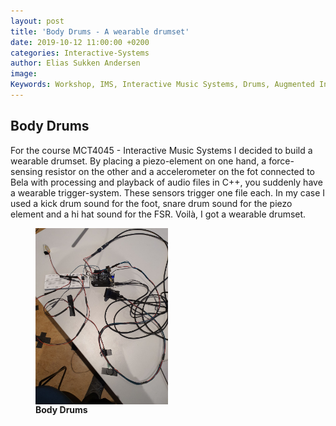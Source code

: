 ```yaml
---
layout: post
title: 'Body Drums - A wearable drumset'
date: 2019-10-12 11:00:00 +0200
categories: Interactive-Systems
author: Elias Sukken Andersen
image: 
Keywords: Workshop, IMS, Interactive Music Systems, Drums, Augmented Instrument, C++, Bela
---
```


## Body Drums 
For the course MCT4045 - Interactive Music Systems I decided to build a wearable drumset.
By placing a piezo-element on one hand, a force-sensing resistor on the other and a accelerometer on the fot connected to Bela with processing and playback of audio files in C++, you suddenly have a wearable trigger-system. These sensors trigger one file each. In my case I used a kick drum sound for the foot, snare drum sound for the piezo element and a hi hat sound for the FSR. Voilà, I got a wearable drumset.

<figure>
<img src="/assets/img/Elias/Body_Drums.jpg" width = "50%" align="center" />
<figcaption><strong>Body Drums</strong></figcaption>
</figure>

